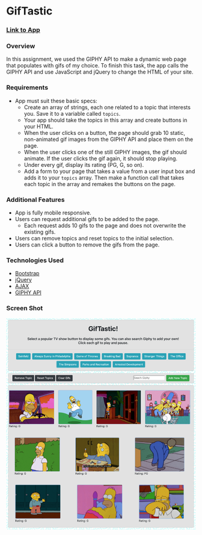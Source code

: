 # GifTastic

### [Link to App](https://matthewemichael.github.io/GifTastic/index.html)

### Overview

In this assignment, we used the GIPHY API to make a dynamic web page that populates with gifs of my choice. To finish this task, the app calls the GIPHY API and use JavaScript and jQuery to change the HTML of your site.

### Requirements

* App must suit these basic specs:
  * Create an array of strings, each one related to a topic that interests you. Save it to a variable called `topics`.
  * Your app should take the topics in this array and create buttons in your HTML.
  * When the user clicks on a button, the page should grab 10 static, non-animated gif images from the GIPHY API and place them on the page.
  * When the user clicks one of the still GIPHY images, the gif should animate. If the user clicks the gif again, it should stop playing.
  * Under every gif, display its rating (PG, G, so on).
  * Add a form to your page that takes a value from a user input box and adds it to your `topics` array. Then make a function call that takes each topic in the array and remakes the buttons on the page.

### Additional Features

* App is fully mobile responsive.
* Users can request additional gifs to be added to the page.
  * Each request adds 10 gifs to the page and does not overwrite the existing gifs. 
* Users can remove topics and reset topics to the initial selection.
* Users can click a button to remove the gifs from the page.

### Technologies Used
- [Bootstrap](https://getbootstrap.com/docs/4.0/getting-started/introduction/)
- [jQuery](https://www.jguery.com/)
- [AJAX](https://developer.mozilla.org/en-US/docs/Web/Guide/AJAX)
- [GIPHY API](https://developers.giphy.com/)
### Screen Shot
![screenshot](assets/images/giftastic-screenshot.png)